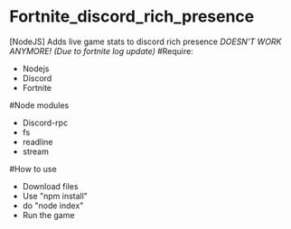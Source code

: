 # Fortnite_discord_rich_presence
[NodeJS] Adds live game stats to discord rich presence
*DOESN'T WORK ANYMORE! (Due to fortnite log update)*
#Require:
- Nodejs
- Discord
- Fortnite

#Node modules
- Discord-rpc
- fs
- readline
- stream

#How to use
- Download files
- Use "npm install"
- do "node index"
- Run the game
